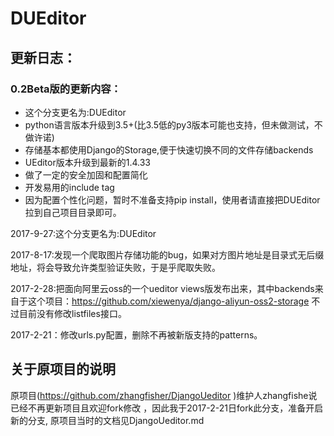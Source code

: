 # DUEditor

## 更新日志：
### 0.2Beta版的更新内容：
- 这个分支更名为:DUEditor
- python语言版本升级到3.5+(比3.5低的py3版本可能也支持，但未做测试，不做许诺)
- 存储基本都使用Django的Storage,便于快速切换不同的文件存储backends
- UEditor版本升级到最新的1.4.33
- 做了一定的安全加固和配置简化
- 开发易用的include tag
- 因为配置个性化问题，暂时不准备支持pip install，使用者请直接把DUEditor拉到自己项目目录即可。

2017-9-27:这个分支更名为:DUEditor

2017-8-17:发现一个爬取图片存储功能的bug，如果对方图片地址是目录式无后缀地址，将会导致允许类型验证失败，于是乎爬取失败。

2017-2-28:把面向阿里云oss的一个ueditor views版发布出来，其中backends来自于这个项目：https://github.com/xiewenya/django-aliyun-oss2-storage 不过目前没有修改listfiles接口。

2017-2-21：修改urls.py配置，删除不再被新版支持的patterns。

## 关于原项目的说明
原项目(https://github.com/zhangfisher/DjangoUeditor )维护人zhangfishe说已经不再更新项目且欢迎fork修改 ，因此我于2017-2-21日fork此分支，准备开启新的分支,
原项目当时的文档见DjangoUeditor.md
